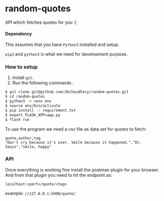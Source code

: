 # random-quotes
  API which fetches quotes for you :)
#### Dependency

This assumes that you have `Python3` installed and setup.

`pip3` and `python3` is what we need for development purpose.

### How to setup

1. Install `git`.
2. Run the following commands :

```bash
$ git clone git@github.com:Skchoudhary/random-quotes.git
$ cd random-quotes
$ python3 -m venv env
$ source env/bin/activate
$ pip install -r requirement.txt
$ export FLASK_APP=app.py
$ flask run
```

To use the program we need a csv file as data set for quotes to fetch:
```csv
quote,author,tag
"Don't cry because it's over. Smile because it happened.","Dr. Seuss","smile, happy"
```
### API

Once everything is working fine install the postman plugin for your browser. And from that plugin you need to hit the endpoint as:

`localhost:<port>/quote/<tag>`

example: `//127.0.0.1:5000/quote/`